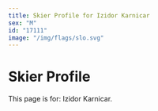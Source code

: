 ```yaml
---
title: Skier Profile for Izidor Karnicar
sex: "M"
id: "17111"
image: "/img/flags/slo.svg" 
---
```


# Skier Profile

This page is for: Izidor Karnicar.
    